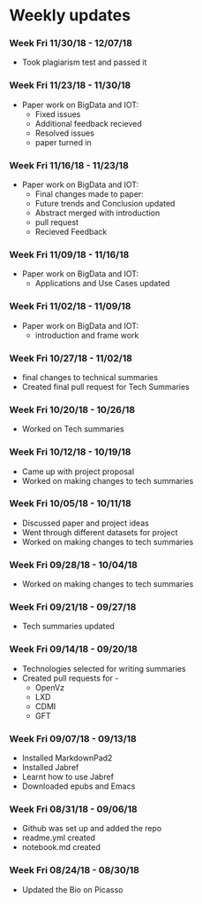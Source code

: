 # Weekly updates

### Week Fri 11/30/18 - 12/07/18
  * Took plagiarism test and passed it

### Week Fri 11/23/18 - 11/30/18
  * Paper work on BigData and IOT: 
    * Fixed issues
    * Additional feedback recieved
    * Resolved issues
    * paper turned in


### Week Fri 11/16/18 - 11/23/18
  * Paper work on BigData and IOT: 
    * Final changes made to paper:
     * Future trends and Conclusion updated
     * Abstract merged with introduction
    * pull request
    * Recieved Feedback


### Week Fri 11/09/18 - 11/16/18
  * Paper work on BigData and IOT: 
    * Applications and Use Cases updated
    

### Week Fri 11/02/18 - 11/09/18

  * Paper work on BigData and IOT: 
    * introduction and frame work
  
### Week Fri 10/27/18 - 11/02/18

  * final changes to technical summaries
  * Created final pull request for Tech Summaries
  
### Week Fri 10/20/18 - 10/26/18
  
  * Worked on Tech summaries
  

### Week Fri 10/12/18 - 10/19/18
  
  * Came up with project proposal
  * Worked on making changes to tech summaries

### Week Fri 10/05/18 - 10/11/18
 
  * Discussed paper and project ideas
  * Went through different datasets for project
  * Worked on making changes to tech summaries
  
  
### Week Fri 09/28/18 - 10/04/18

  * Worked on making changes to tech summaries
  
### Week Fri 09/21/18 - 09/27/18

  * Tech summaries updated
  
### Week Fri 09/14/18 - 09/20/18

  * Technologies selected for writing summaries
  * Created pull requests for - 
     * OpenVz
     * LXD
     * CDMI
     * GFT
  

### Week Fri 09/07/18 - 09/13/18
  
  * Installed MarkdownPad2
  * Installed Jabref
  * Learnt how to use Jabref
  * Downloaded epubs and Emacs

### Week Fri 08/31/18 - 09/06/18

  * Github was set up and added the repo
  * readme.yml created
  * notebook.md created
  
### Week Fri 08/24/18 - 08/30/18
  * Updated the Bio on Picasso

